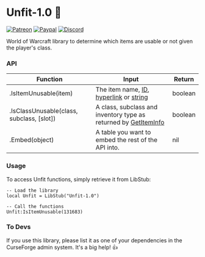 # Unfit-1.0 :no_entry_sign:
[![Patreon](http://img.shields.io/badge/news%20&%20rewards-patreon-ff4d42)](https://www.patreon.com/jaliborc)
[![Paypal](http://img.shields.io/badge/donate-paypal-1d3fe5)](https://www.paypal.me/jaliborc)
[![Discord](http://img.shields.io/badge/discuss-discord-5865F2)](https://bit.ly/discord-jaliborc)

World of Warcraft library to determine which items are usable or not given the player's class.

### API
 Function | Input | Return
 -------- | ----- | ------
.IsItemUnusable(item) | The item name, [ID](http://wowprogramming.com/docs/api_types#itemID), [hyperlink](http://wowprogramming.com/docs/api_types#hyperlink) or [string](http://wowprogramming.com/docs/api_types#itemString) | boolean
.IsClassUnusable(class, subclass, [slot]) | A class, subclass and inventory type as returned by [GetItemInfo](http://wowprogramming.com/docs/api/GetItemInfo) | boolean
.Embed(object) | A table you want to embed the rest of the API into. | nil

### Usage
To access Unfit functions, simply retrieve it from LibStub:

    -- Load the library
    local Unfit = LibStub("Unfit-1.0")

    -- Call the functions
    Unfit:IsItemUnusable(131683)

### To Devs
If you use this library, please list it as one of your dependencies in the CurseForge admin system. It's a big help! :+1:
